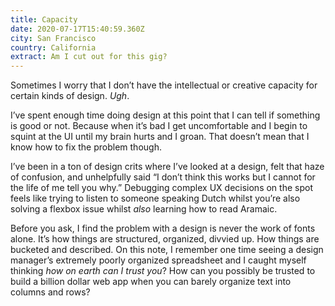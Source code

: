 ```yaml
---
title: Capacity
date: 2020-07-17T15:40:59.360Z
city: San Francisco
country: California
extract: Am I cut out for this gig?
---
```

Sometimes I worry that I don’t have the intellectual or creative capacity for certain kinds of design. _Ugh_.

I’ve spent enough time doing design at this point that I can tell if something is good or not. Because when it’s bad I get uncomfortable and I begin to squint at the UI until my brain hurts and I groan. That doesn’t mean that I know how to fix the problem though.

I’ve been in a ton of design crits where I’ve looked at a design, felt that haze of confusion, and unhelpfully said “I don’t think this works but I cannot for the life of me tell you why.” Debugging complex UX decisions on the spot feels like trying to listen to someone speaking Dutch whilst you’re also solving a flexbox issue whilst _also_ learning how to read Aramaic.

Before you ask, I find the problem with a design is never the work of fonts alone. It’s how things are structured, organized, divvied up. How things are bucketed and described. On this note, I remember one time seeing a design manager’s extremely poorly organized spreadsheet and I caught myself thinking _how on earth can I trust you_? How can you possibly be trusted to build a billion dollar web app when you can barely organize text into columns and rows?














